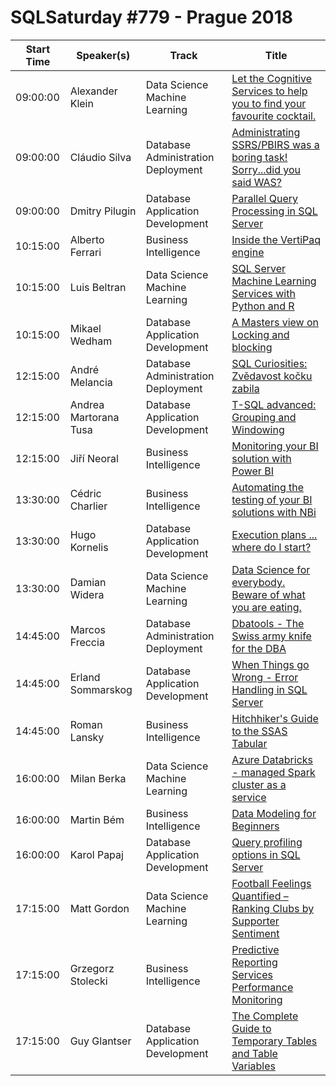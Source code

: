 # SQLSaturday #779 - Prague 2018
Start Time|Speaker(s)|Track|Title
---|---|---|---
09:00:00|Alexander Klein|Data Science  Machine Learning|[Let the Cognitive Services to help you to find your favourite cocktail.](80447.md)
09:00:00|Cláudio Silva|Database Administration  Deployment|[Administrating SSRS/PBIRS was a boring task! Sorry...did you said WAS?](82701.md)
09:00:00|Dmitry Pilugin|Database  Application Development|[Parallel Query Processing in SQL Server](85825.md)
10:15:00|Alberto Ferrari|Business Intelligence|[Inside the VertiPaq engine](85826.md)
10:15:00|Luis Beltran|Data Science  Machine Learning|[SQL Server Machine Learning Services with Python and R](85842.md)
10:15:00|Mikael Wedham|Database  Application Development|[A Masters view on Locking and blocking](86190.md)
12:15:00|André Melancia|Database Administration  Deployment|[SQL Curiosities: Zvědavost kočku zabila](80343.md)
12:15:00|Andrea Martorana Tusa|Database  Application Development|[T-SQL advanced: Grouping and Windowing](80431.md)
12:15:00|Jiří Neoral|Business Intelligence|[Monitoring your BI solution with Power BI](86481.md)
13:30:00|Cédric Charlier|Business Intelligence|[Automating the testing of your BI solutions with NBi](80330.md)
13:30:00|Hugo Kornelis|Database  Application Development|[Execution plans ... where do I start?](85299.md)
13:30:00|Damian Widera|Data Science  Machine Learning|[Data Science for everybody. Beware of what you are eating.](85816.md)
14:45:00|Marcos Freccia|Database Administration  Deployment|[Dbatools - The Swiss army knife for the DBA](80713.md)
14:45:00|Erland Sommarskog|Database  Application Development|[When Things go Wrong - Error Handling in SQL Server](83724.md)
14:45:00|Roman Lansky|Business Intelligence|[Hitchhiker's Guide to the SSAS Tabular](85530.md)
16:00:00|Milan Berka|Data Science  Machine Learning|[Azure Databricks - managed Spark cluster as a service](85946.md)
16:00:00|Martin Bém|Business Intelligence|[Data Modeling for Beginners](86034.md)
16:00:00|Karol Papaj|Database  Application Development|[Query profiling options in SQL Server](86216.md)
17:15:00|Matt Gordon|Data Science  Machine Learning|[Football Feelings Quantified – Ranking Clubs by Supporter Sentiment](84772.md)
17:15:00|Grzegorz Stolecki|Business Intelligence|[Predictive Reporting Services Performance Monitoring](85311.md)
17:15:00|Guy Glantser|Database  Application Development|[The Complete Guide to Temporary Tables and Table Variables](85849.md)
